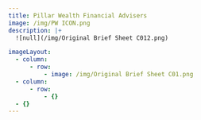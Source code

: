 ```yaml
---
title: Pillar Wealth Financial Advisers
image: /img/PW ICON.png
description: |+
  ![null](/img/Original Brief Sheet C012.png)

imageLayout:
  - column:
      - row:
          - image: /img/Original Brief Sheet C01.png
  - column:
      - row:
          - {}
  - {}
---
```




